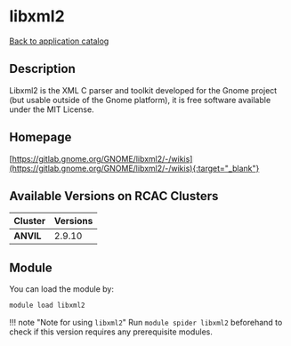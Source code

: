 # libxml2

[Back to application catalog](../app_catalog.md)

## Description

Libxml2 is the XML C parser and toolkit developed for the Gnome project (but usable outside of the Gnome platform), it is free software available under the MIT License.

## Homepage

[https://gitlab.gnome.org/GNOME/libxml2/-/wikis](https://gitlab.gnome.org/GNOME/libxml2/-/wikis){:target="_blank"}

## Available Versions on RCAC Clusters

|Cluster|Versions|
|---|---|
**ANVIL**|2.9.10

## Module

You can load the module by:

```bash
module load libxml2
```

!!! note "Note for using `libxml2`"
    Run `module spider libxml2` beforehand to check if this version requires any prerequisite modules.
